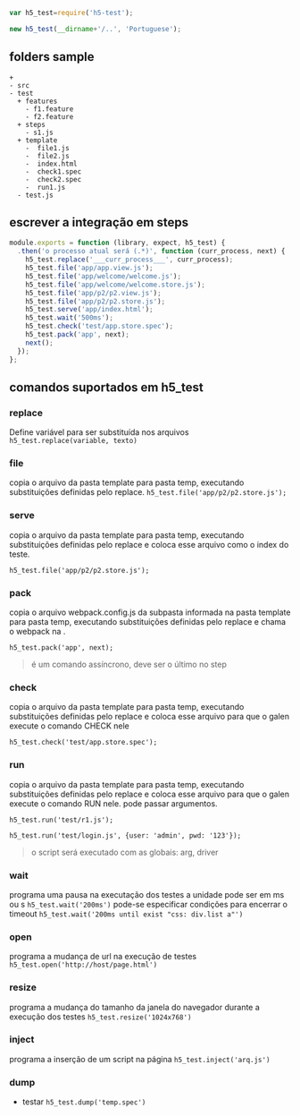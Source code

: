 
```javascript
var h5_test=require('h5-test');

new h5_test(__dirname+'/..', 'Portuguese');
```

## folders sample
```
+
- src
- test
  + features
    - f1.feature
    - f2.feature
  + steps
    - s1.js
  + template
    -  file1.js
    -  file2.js
    -  index.html
    -  check1.spec
    -  check2.spec
    -  run1.js
  - test.js
```  

## escrever a integração em steps

```javascript
module.exports = function (library, expect, h5_test) {
  .then('o processo atual será (.*)', function (curr_process, next) {
    h5_test.replace('___curr_process___', curr_process);
    h5_test.file('app/app.view.js');
    h5_test.file('app/welcome/welcome.js');
    h5_test.file('app/welcome/welcome.store.js');
    h5_test.file('app/p2/p2.view.js');
    h5_test.file('app/p2/p2.store.js');
    h5_test.serve('app/index.html');
    h5_test.wait('500ms');
    h5_test.check('test/app.store.spec');
    h5_test.pack('app', next);
    next();
  });
};
```

## comandos suportados em h5_test

### replace
Define variável para ser substituída nos arquivos
`h5_test.replace(variable, texto)`

### file
copia o arquivo da pasta template para pasta temp, executando substituições definidas pelo replace.
`h5_test.file('app/p2/p2.store.js');`

### serve
copia o arquivo da pasta template para pasta temp, executando substituições definidas pelo replace e coloca esse arquivo como o index do teste.

`h5_test.file('app/p2/p2.store.js');`

### pack
copia o arquivo webpack.config.js da subpasta informada na pasta template para pasta temp, executando substituições definidas pelo replace e chama o webpack na .

`h5_test.pack('app', next);`
> é um comando assíncrono, deve ser o último no step

### check
copia o arquivo da pasta template para pasta temp, executando substituições definidas pelo replace e coloca esse arquivo para que o galen execute o comando CHECK nele

`h5_test.check('test/app.store.spec');`

### run
copia o arquivo da pasta template para pasta temp, executando substituições definidas pelo replace e coloca esse arquivo para que o galen execute o comando RUN nele. pode passar argumentos.

`h5_test.run('test/r1.js');`

`h5_test.run('test/login.js', {user: 'admin', pwd: '123'});`

> o script será executado com as globais: arg, driver

### wait
programa uma pausa na executação dos testes
a unidade pode ser em ms ou s
`h5_test.wait('200ms')`
pode-se especificar condições para encerrar o timeout
`h5_test.wait('200ms until exist "css: div.list a"')`

### open
programa a mudança de url na execução de testes
`h5_test.open('http://host/page.html')`

### resize
programa a mudança do tamanho da janela do navegador durante a execução dos testes 
`h5_test.resize('1024x768')`

### inject
programa a inserção de um script na página
`h5_test.inject('arq.js')`

### dump
* testar
`h5_test.dump('temp.spec')`

